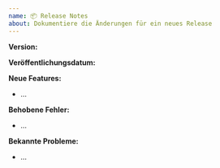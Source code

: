 ```yaml
---
name: 📦 Release Notes
about: Dokumentiere die Änderungen für ein neues Release
---
```


**Version:**

**Veröffentlichungsdatum:**

**Neue Features:**
- ...

**Behobene Fehler:**
- ...

**Bekannte Probleme:**
- ...
